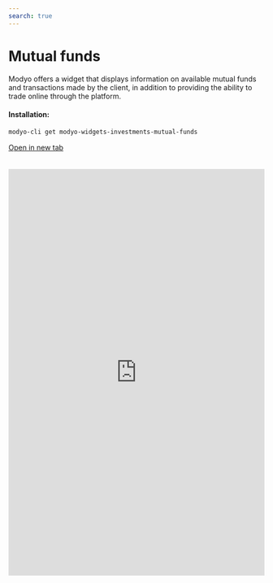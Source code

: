 ```yaml
---
search: true
---
```


# Mutual funds

Modyo offers a widget that displays information on available mutual funds and transactions made by the client, in addition to providing the ability to trade online through the platform.

#### Installation:

```bash
modyo-cli get modyo-widgets-investments-mutual-funds
```

[Open in new tab](https://widgets.modyo.com/investments/mutual-funds)

<iframe id="widgetFrame" src="https://widgets.modyo.com/investments/mutual-funds" width="100%" frameBorder="0"  style="min-height:800px;overflow:auto;margin-top:20px;"/>

| Feature            | Description                                                                                                                                                                                                                                                                                         |
| ------------------------ | --------------------------------------------------------------------------------------------------------------------------------------------------------------------------------------------------------------------------------------------------------------------------------------------------- |
| Mutual Fund Layout       | Shows all the available mutual funds. Lists the transactions currently in transit associated with each mutual fund. Shows the set of mutual funds in which clients have their investments and the respective market information. Allows the user to cancel transactions in transit. |
| Market Information       | Displays the essential information of the selected mutual fund. Allows clients to contribute or withdraw from the selected fund/series.                                                                                                                                                             |
| Mutual Fund Contribution | Allows clients to make contributions to the selected mutual fund, defining the investment account and the amount they wish to contribute.                                                                                                                                                           |
| Mutual Fund Withdrawal   | Allows clients to perform money withdrawals from the selected mutual fund.                                                                                                                                                                                                                          |

<script>

  export default {
    mounted() {

      function setIframeHeightCO(id, ht) {
          var ifrm = document.getElementById(id);
          if(ifrm) {
            ifrm.style.height = ht + 4 + "px";
          }
      }
      // iframed document sends its height using postMessage
      function handleDocHeightMsg(e) {
          // check origin
          if ( e.origin === 'https://widgets.modyo.com' ) {
              // parse data
              var data = JSON.parse( e.data );

              console.log('data:', data)
              // check data object
              if ( data['docHeight'] ) {
                  setIframeHeightCO( 'widgetFrame', data['docHeight'] );
              } else {
                  setIframeHeightCO( 'widgetFrame', 700 );
              }
          }
      }

      // assign message handler
      if ( window.addEventListener ) {
          window.addEventListener('message', handleDocHeightMsg, false);
      }
    }
  }

</script>
